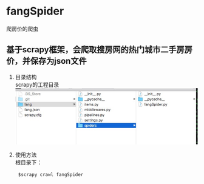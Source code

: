 # fangSpider  
爬房价的爬虫  

基于scrapy框架，会爬取搜房网的热门城市二手房房价，并保存为json文件
-----

1. 目录结构  
scrapy的工程目录  
![1](https://github.com/icemilk00/fangSpider/raw/master/image/readme_1.png)  

2. 使用方法  
根目录下：  

		$scrapy crawl fangSpider  


